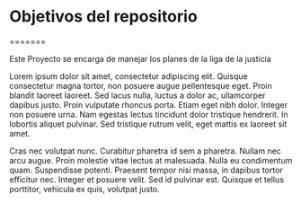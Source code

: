 # Objetivos del repositorio
=======

Este Proyecto se encarga de manejar los planes de la liga de la justicia


Lorem ipsum dolor sit amet, consectetur adipiscing elit. Quisque consectetur magna tortor, non posuere augue pellentesque eget. Proin blandit laoreet laoreet. Sed lacus nulla, luctus a dolor ac, ullamcorper dapibus justo. Proin vulputate rhoncus porta. Etiam eget nibh dolor. Integer non posuere urna. Nam egestas lectus tincidunt dolor tristique hendrerit. In lobortis aliquet pulvinar. Sed tristique rutrum velit, eget mattis ex laoreet sit amet.

Cras nec volutpat nunc. Curabitur pharetra id sem a pharetra. Nullam nec arcu augue. Proin molestie vitae lectus at malesuada. Nulla eu condimentum quam. Suspendisse potenti. Praesent tempor nisi massa, in dapibus tortor efficitur nec. Integer et posuere velit. Sed id pulvinar est. Quisque et tellus porttitor, vehicula ex quis, volutpat justo.